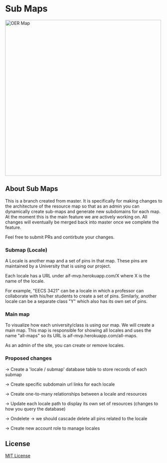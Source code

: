 ﻿# Sub Maps 
 
 <a href="https://raw.githubusercontent.com/paulowe/maps4resources/master/examples/Screen%20Shot%202021-01-11%20at%203.52.12%20AM.png" target="_blank"><img src="examples/Screen Shot 2021-01-11 at 3.52.12 AM.png" align="center" width="500" alt="OER Map"></a>

## About Sub Maps

This is a branch created from master. It is specifically for making changes to the architecture of the resource map so that as an admin you can dynamically create sub-maps and generate new subdomains for each map. At the moment this is the main feature we are actively working on. All changes will eventually be merged back into master once we complete the feature.

Feel free to submit PRs and contirbute your changes.

### Submap (Locale)
A Locale is another map and a set of pins in that map. These pins are maintained by a University that is using our project. 

Each locale has a URL under aif-mvp.herokuapp.com/X where X is the name of the locale. 

For example, "EECS 3421" can be a locale in which a professor can collaborate with his/her students to create a set of pins. Similarly, another locale can be a separate class "Y" which also has its own set of pins.

### Main map

To visualize how each university/class is using our map. We will create a main map. This map is responsible for showing all locales and uses the name "all-maps" so its URL is aif-mvp.herokuapp.com/all-maps. 

As an admin of the site, you can create or remove locales.

### Proposed changes

-> Create a 'locale / submap' database table to store records of each submap

-> Create specific subdomain url links for each locale

-> Create one-to-many relationships between a locale and resources

-> Update each locale path to display its own set of resources (changes to how you query the database)

-> Ondelete -> we should cascade delete all pins related to the locale

-> Create new account role to manage locales

## License
[MIT License](LICENSE.md)
